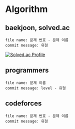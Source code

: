 # Algorithm

## baekjoon, solved.ac

    file name: 문제 번호 - 문제 이름
    commit message: 유형

[![Solved.ac Profile](http://mazassumnida.wtf/api/v2/generate_badge?boj=woook)](https://solved.ac/woook/)

## programmers

    file name: 문제 이름
    commit message: level - 유형
    
## codeforces

    file name: 문제 번호 - 문제 이름
    commit message: 유형
